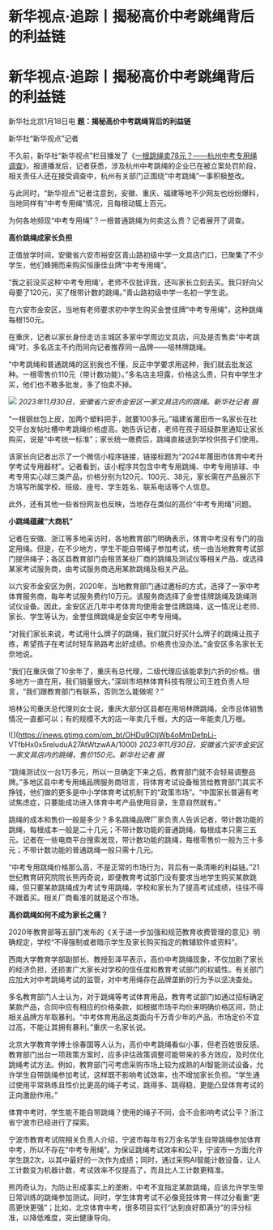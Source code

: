 # 新华视点·追踪丨揭秘高价中考跳绳背后的利益链

# 新华视点·追踪丨揭秘高价中考跳绳背后的利益链

新华社北京1月18日电 **题：揭秘高价中考跳绳背后的利益链**

新华社“新华视点”记者

不久前，新华社“新华视点”栏目播发了《[一根跳绳卖78元？——杭州中考专用绳调查](https://news.qq.com/rain/a/20231123A07GJ500)》。报道播发后，记者获悉，涉及杭州中考跳绳的企业已在被立案处罚阶段，相关责任人还在接受调查中，杭州有关部门正围绕“中考跳绳”一事积极整改。

与此同时，“新华视点”记者注意到，安徽、重庆、福建等地不少网友也纷纷爆料，当地同样有“中考专用绳”情况，且每根动辄上百元。

为何各地频现“中考专用绳”？一根普通跳绳为何卖这么贵？记者展开了调查。

**高价跳绳成家长负担**

正值放学时间，安徽省六安市裕安区青山路初级中学一文具店门口，已聚集了不少学生，他们蜂拥而来购买恒康佳业牌“中考专用绳”。

“我之前没买这种‘中考专用绳’，老师不仅批评我，还叫家长立刻去买。我只好向父母要了120元，买了根带计数的跳绳。”青山路初级中学一名初一学生说。

在六安市金安区，当地有老师要求初中学生购买金誉佳牌“中考专用绳”，这种跳绳每根150元。

在重庆，记者以家长身份走访主城区多家中学周边文具店，问及是否售卖“中考跳绳”时，多名店主不约而同向记者推荐同一品牌——培林牌跳绳。

“中考跳绳和普通跳绳的区别我也不懂，反正中学要求用这种，我们就去批发这种。一根零售价110元（带计数功能）。”多名店主坦露，价格这么贵，只有中学生才买，他们也不敢多批发，多了怕卖不掉。

![](https://inews.gtimg.com/om_bt/OlEfe0rpOSoDiSKW5TUWVWNVFalGFxWHnvMDMGCo5zEc8AA/1000)
_2023年11月30日，安徽省六安市金安区一家文具店内的跳绳。新华社记者 摄_

“一根钢丝包上皮，加两个塑料把手，就要100多元。”福建省莆田市一名家长在社交平台发帖吐槽中考跳绳价格虚高。她告诉记者，老师在孩子班级群里通知让家长购买，说是“中考统一标准”；家长统一缴费后，跳绳直接送到学校供孩子们使用。

该家长向记者出示了一个微信小程序链接，链接标题为“2024年莆田市体育中考升学考试专用器材”。记者看到，该小程序共包含中考专用跳绳、中考专用排球、中考专用实心球三类产品，价格分别为120元、100元、38元，家长需在产品展示下方填写所属学校、班级、座号、学生姓名、联系电话等个人信息。

此外，还有其他一些省份网友也反映，当地存在类似的高价“中考专用绳”问题。

**小跳绳蕴藏“大商机”**

记者在安徽、浙江等多地采访时，各地教育部门明确表示，体育中考没有专门的指定用绳。但是，在不少地方，学生不能自带绳子参加考试，统一由当地教育考试部门提供绳子；各区县教育部门会租赁某些厂商的跳绳及测试仪等相关产品，或选择某家考试服务商，由考试服务商选用某款跳绳及相关产品。

以六安市金安区为例，2020年，当地教育部门通过邀标的方式，选择了一家中考体育服务商，每年考试服务费约10万元。该服务商选择了金誉佳牌跳绳及跳绳测试仪设备。因此，金安区近几年中考体育均使用金誉佳牌跳绳，这一情况让老师、家长、学生等认为，金誉佳牌跳绳是金安区中考专用绳。

“对我们家长来说，考试用什么牌子的跳绳，我们就只好买什么牌子的跳绳让孩子练，希望孩子在考试时轻车熟路考出好成绩。价格贵也没办法。”金安区多名家长无奈地说。

“我们在重庆做了10余年了，重庆有总代理，二级代理应该能拿到六折的价格。很多地方一直在用，我们销量很大。”深圳市培林体育科技有限公司王姓负责人坦言，“我们跟教育部门有联系，否则怎么能做呢？”

培林公司重庆总代理刘女士说，重庆大部分区县都在用培林牌跳绳，全市总体销售情况一直都可以；有的规模不大的店一年卖几千根，大的店一年能卖几万根。

![](https://inews.gtimg.com/om_bt/OHDu9CtjWb4oMmDefpLi-
VTfbHx0x5reluduA27AtWtzwAA/1000) _2023年11月30日，安徽省六安市金安区一家文具店内的跳绳，售价150元。新华社记者
摄_

“跳绳测试仪一台1万多元，所以一旦确定下来之后，教育部门就不会轻易调整品牌。”多地区县中考专用绳品牌服务商坦言，将体育考试设备租赁给教育部门其实不挣钱，他们做的更多是中小学体育考试机制下的“政策市场”。“中国家长普遍有考试焦虑症，只要能成功进入体育中考产品使用目录，生意自然就有。”

跳绳的成本和售价一般是多少？多名跳绳品牌厂家负责人告诉记者，带计数功能的跳绳，每根成本一般是二十几元；不带计数功能的普通跳绳，每根成本只需三五元。记者在一些电商平台搜索发现，带计数功能的跳绳，每根零售价一般为三十多元；不带计数功能的普通跳绳一般只需十几元。

“中考专用跳绳价格那么高，不是正常的市场行为，背后有一条清晰的利益链。”21世纪教育研究院院长熊丙奇说，即便教育考试部门没有要求当地学生购买某款跳绳，但只要某款跳绳成为考试专用跳绳，学校和家长为了提高考试成绩，往往不得不跟着买。相关厂商看准的就是这个市场。

**高价跳绳如何不成为家长之痛？**

2020年教育部等五部门发布的《关于进一步加强和规范教育收费管理的意见》明确规定，学校“不得强制或者暗示学生及家长购买指定的教辅软件或资料”。

西南大学教育学部副部长、教授彭泽平表示，高价中考跳绳现象，不仅加剧了家长的经济负担，还损害广大家长对学校的信任度和教育考试部门的权威性。有关部门应加大对中考跳绳考试的监管，对中考用绳存在品牌垄断的行为予以坚决查处。

多名教育部门人士认为，对于跳绳等考试体育用品，教育考试部门如通过招标确定某款产品，合同中应有相应的价格条款，如根据市场平均价来明确价格区间，防止相关品牌方牟取暴利。“中考体育用品这类面向千万青少年的产品，市场定价不宜过高，不能让其拥有暴利。”重庆一名家长说。

北京大学教育学博士徐春国等人认为，高价中考跳绳看似小事，但老百姓很反感。教育部门出台一项政策方案时，应多评估政策调整可能带来的多方效应，及时优化跳绳考试方法。例如，教育部门可考虑采购市场上较为成熟的AI智能测试设备，允许学生自带跳绳参加考试，这样既不影响考试效率，也不增加家长负担。“学生通过使用平常熟练且性价比更高的绳子考试，跳得多、跳得稳，更能凸显体育考试的正向激励作用。”

体育中考时，学生能不能自带跳绳？使用的绳子不同，会不会影响考试公平？浙江省宁波市已经进行了探索。

宁波市教育考试院相关负责人介绍，宁波市每年有2万余名学生自带跳绳参加体育中考，所以不存在“中考专用绳”。为保证跳绳考试效率和公平，宁波市一方面允许学生跳2次，以其中最好的一次作为成绩；同时，通过采购AI智能计数设备，让人工计数变为机器计数，考试效率不仅提高了，而且比人工计数更精准。

熊丙奇认为，为防止形成事实上的垄断，中考不宜指定某款跳绳，应该允许学生带日常训练的跳绳参加测试。同时，学生体育考试不必像竞技体育一样过分看重“更高更快更强”；比如，北京体育中考，很多项目实行“达到良好即满分”的评分标准，以降低难度，突出健康导向。

